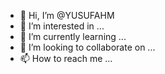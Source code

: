 - 👋 Hi, I’m @YUSUFAHM
- 👀 I’m interested in ...
- 🌱 I’m currently learning ...
- 💞️ I’m looking to collaborate on ...
- 📫 How to reach me ...

<!---
YUSUFAHM/YUSUFAHM is a ✨ special ✨ repository because its `README.md` (this file) appears on your GitHub profile.
You can click the Preview link to take a look at your changes.
--->
